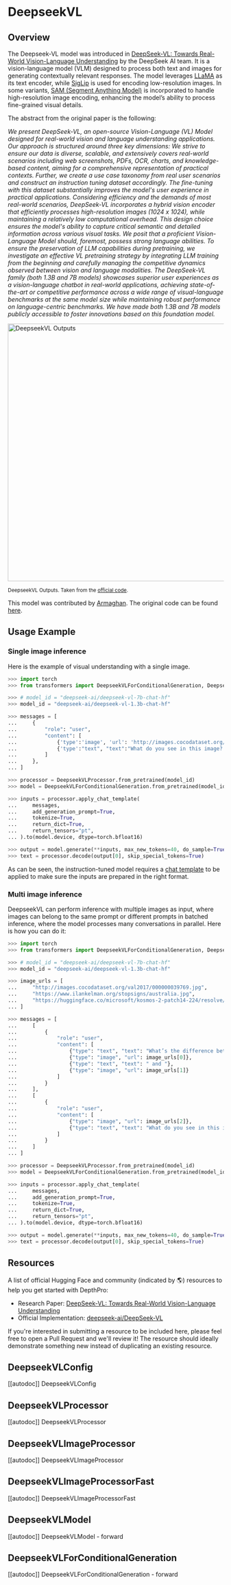 <!--Copyright 2025 Deepseek AI and The HuggingFace Team. All rights reserved.

Licensed under the Apache License, Version 2.0 (the "License");
you may not use this file except in compliance with the License.
You may obtain a copy of the License at

http://www.apache.org/licenses/LICENSE-2.0

Unless required by applicable law or agreed to in writing, software
distributed under the License is distributed on an "AS IS" BASIS,
WITHOUT WARRANTIES OR CONDITIONS OF ANY KIND, either express or implied.
See the License for the specific language governing permissions and
limitations under the License.

⚠️ Note that this file is in Markdown but contain specific syntax for our doc-builder (similar to MDX) that may not be
rendered properly in your Markdown viewer.

-->

# DeepseekVL

## Overview

The Deepseek-VL model was introduced in [DeepSeek-VL: Towards Real-World Vision-Language Understanding](https://arxiv.org/abs/2403.05525) by the DeepSeek AI team. It is a vision-language model (VLM) designed to process both text and images for generating contextually relevant responses. The model leverages [LLaMA](./llama) as its text encoder, while [SigLip](./siglip) is used for encoding low-resolution images. In some variants, [SAM (Segment Anything Model)](./sam) is incorporated to handle high-resolution image encoding, enhancing the model’s ability to process fine-grained visual details.

The abstract from the original paper is the following:

*We present DeepSeek-VL, an open-source Vision-Language (VL) Model designed for real-world vision and language understanding applications. Our approach is structured around three key dimensions:
We strive to ensure our data is diverse, scalable, and extensively covers real-world scenarios including web screenshots, PDFs, OCR, charts, and knowledge-based content, aiming for a comprehensive representation of practical contexts. Further, we create a use case taxonomy from real user scenarios and construct an instruction tuning dataset accordingly. The fine-tuning with this dataset substantially improves the model's user experience in practical applications. Considering efficiency and the demands of most real-world scenarios, DeepSeek-VL incorporates a hybrid vision encoder that efficiently processes high-resolution images (1024 x 1024), while maintaining a relatively low computational overhead. This design choice ensures the model's ability to capture critical semantic and detailed information across various visual tasks. We posit that a proficient Vision-Language Model should, foremost, possess strong language abilities. To ensure the preservation of LLM capabilities during pretraining, we investigate an effective VL pretraining strategy by integrating LLM training from the beginning and carefully managing the competitive dynamics observed between vision and language modalities.
The DeepSeek-VL family (both 1.3B and 7B models) showcases superior user experiences as a vision-language chatbot in real-world applications, achieving state-of-the-art or competitive performance across a wide range of visual-language benchmarks at the same model size while maintaining robust performance on language-centric benchmarks. We have made both 1.3B and 7B models publicly accessible to foster innovations based on this foundation model.*

<img src="https://huggingface.co/datasets/huggingface/documentation-images/resolve/main/transformers/model_doc/deepseek_vl_outputs.png"
alt="DeepseekVL Outputs" width="600"/>

<small> DeepseekVL Outputs. Taken from the <a href="https://github.com/deepseek-ai/DeepSeek-VL" target="_blank">official code</a>. </small>

This model was contributed by [Armaghan](https://huggingface.co/geetu040).
The original code can be found [here](https://github.com/deepseek-ai/DeepSeek-VL).

## Usage Example

### Single image inference

Here is the example of visual understanding with a single image.

```python
>>> import torch
>>> from transformers import DeepseekVLForConditionalGeneration, DeepseekVLProcessor

>>> # model_id = "deepseek-ai/deepseek-vl-7b-chat-hf"
>>> model_id = "deepseek-ai/deepseek-vl-1.3b-chat-hf"

>>> messages = [
...     {
...         "role": "user",
...         "content": [
...             {'type':'image', 'url': 'http://images.cocodataset.org/val2017/000000039769.jpg'},
...             {'type':"text", "text":"What do you see in this image?."}
...         ]
...     },
... ]

>>> processor = DeepseekVLProcessor.from_pretrained(model_id)
>>> model = DeepseekVLForConditionalGeneration.from_pretrained(model_id, torch_dtype=torch.bfloat16, device_map="auto")

>>> inputs = processor.apply_chat_template(
...     messages,
...     add_generation_prompt=True,
...     tokenize=True,
...     return_dict=True,
...     return_tensors="pt",
... ).to(model.device, dtype=torch.bfloat16)

>>> output = model.generate(**inputs, max_new_tokens=40, do_sample=True)
>>> text = processor.decode(output[0], skip_special_tokens=True)
```

As can be seen, the instruction-tuned model requires a [chat template](../chat_templating) to be applied to make sure the inputs are prepared in the right format.

### Multi image inference

DeepseekVL can perform inference with multiple images as input, where images can belong to the same prompt or different prompts in batched inference, where the model processes many conversations in parallel. Here is how you can do it:

```python
>>> import torch
>>> from transformers import DeepseekVLForConditionalGeneration, DeepseekVLProcessor

>>> # model_id = "deepseek-ai/deepseek-vl-7b-chat-hf"
>>> model_id = "deepseek-ai/deepseek-vl-1.3b-chat-hf"

>>> image_urls = [
...     "http://images.cocodataset.org/val2017/000000039769.jpg",
...     "https://www.ilankelman.org/stopsigns/australia.jpg",
...     "https://huggingface.co/microsoft/kosmos-2-patch14-224/resolve/main/snowman.jpg"
... ]

>>> messages = [
...     [
...         {
...             "role": "user",
...             "content": [
...                 {"type": "text", "text": "What’s the difference between"},
...                 {"type": "image", "url": image_urls[0]},
...                 {"type": "text", "text": " and "},
...                 {"type": "image", "url": image_urls[1]}
...             ]
...         }
...     ],
...     [
...         {
...             "role": "user",
...             "content": [
...                 {"type": "image", "url": image_urls[2]},
...                 {"type": "text", "text": "What do you see in this image?"}
...             ]
...         }
...     ]
... ]

>>> processor = DeepseekVLProcessor.from_pretrained(model_id)
>>> model = DeepseekVLForConditionalGeneration.from_pretrained(model_id, torch_dtype=torch.bfloat16, device_map="auto")

>>> inputs = processor.apply_chat_template(
...     messages,
...     add_generation_prompt=True,
...     tokenize=True,
...     return_dict=True,
...     return_tensors="pt",
... ).to(model.device, dtype=torch.bfloat16)

>>> output = model.generate(**inputs, max_new_tokens=40, do_sample=True)
>>> text = processor.decode(output[0], skip_special_tokens=True)
```

## Resources

A list of official Hugging Face and community (indicated by 🌎) resources to help you get started with DepthPro:

- Research Paper: [DeepSeek-VL: Towards Real-World Vision-Language Understanding](https://arxiv.org/abs/2403.05525)
- Official Implementation: [deepseek-ai/DeepSeek-VL](https://github.com/deepseek-ai/DeepSeek-VL)

If you're interested in submitting a resource to be included here, please feel free to open a Pull Request and we'll review it! The resource should ideally demonstrate something new instead of duplicating an existing resource.

## DeepseekVLConfig

[[autodoc]] DeepseekVLConfig

## DeepseekVLProcessor

[[autodoc]] DeepseekVLProcessor

## DeepseekVLImageProcessor

[[autodoc]] DeepseekVLImageProcessor

## DeepseekVLImageProcessorFast

[[autodoc]] DeepseekVLImageProcessorFast

## DeepseekVLModel

[[autodoc]] DeepseekVLModel
    - forward

## DeepseekVLForConditionalGeneration

[[autodoc]] DeepseekVLForConditionalGeneration
    - forward
